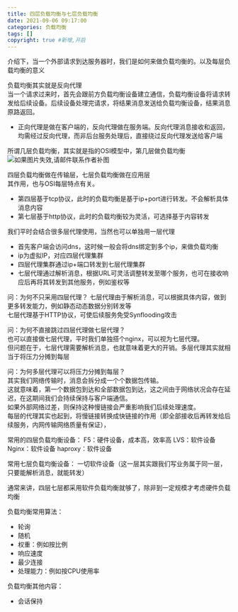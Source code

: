```yaml
---
title: 四层负载均衡与七层负载均衡
date: 2021-09-06 09:17:00
categories: 负载均衡
tags: []
copyright: true #新增,开启
---
```


介绍下，当一个外部请求到达服务器时，我们是如何来做负载均衡的。以及每层负载均衡的意义

<!--more-->
负载均衡其实就是反向代理  
当一个请求过来时，首先会跟前方负载均衡设备建立通信，负载均衡设备将请求转发给后续设备。后续设备处理完请求，将结果消息发送给负载均衡设备，结果消息原路返回。  
- 正向代理是做在客户端的，反向代理做在服务端。反向代理消息接收和返回，均需经过反向代理，而非后台服务处理后，直接绕过反向代理发送给客户端

所谓几层负载均衡，其实就是指的OSI模型中，第几层做负载均衡  
![如果图片失效,请邮件联系作者补图](OSI七层模型图.png)

四层负载均衡做在传输层，七层负载均衡做在应用层  
其作用，也与OSI每层特点有关。  
- 第四层基于tcp协议，此时的负载均衡是基于ip+port进行转发。不会解析具体消息内容
- 第七层基于http协议，此时的负载均衡较为灵活，可选择基于内容转发
  
我们平时会结合很多层代理使用，当然也可以单独用一层代理
- 首先客户端会访问dns，这时候一般会将dns绑定到多个ip，来做负载均衡
- ip为虚拟IP，对应四层代理集群
- 四层代理集群通过ip+端口转发到七层代理集群
- 七层代理通过解析消息，根据URL可灵活调整转发至哪个服务，也可在接收响应后再将其转发到其他服务，例如鉴权等

问：为何不只采用四层代理？
七层代理由于解析消息，可以根据具体内容，做到更多转发能力，例如静态动态数据分别转发等  
七层代理基于HTTP协议，可使后续服务免受Synflooding攻击


问：为何不直接跳过四层代理做七层代理？  
也可以直接做七层代理，平时我们单独搭个nginx，可以视为七层代理。  
但问题在于，七层代理需要解析消息，也就意味着更大的开销。多层代理其实就相当于将压力分摊到每层

问：为何多层代理可以将压力分摊到每层？  
其实我们网络传输时，消息会拆分成一个个数据包传输。  
这就意味着，第一个数据包到达和全部数据包到达，这之间由于网络状况会存在延迟，在这期间我们会持续保持与客户端通信。  
如果外部网络过差，则保持这种慢链接会严重影响我们后续处理速度。  
每层的代理其实也起到，将慢链接转换成快链接的作用（即全部接收后再转发给后续服务，内网传输网络质量有保证），

常用的四层负载均衡设备：
F5：硬件设备，成本高，效率高
LVS：软件设备
Nginx：软件设备
haproxy：软件设备

常用七层负载均衡设备：
一切软件设备（这一层其实跟我们写业务属于同一层，只要能解析消息，就能转发）

通常来讲，四层七层都采用软件负载均衡就够了，除非到一定规模才考虑硬件负载均衡

负载均衡常用算法：
- 轮询
- 随机
- 权重：例如按比例
- 响应速度
- 最少连接
- 处理能力：例如按CPU使用率

负载均衡其他内容：
- 会话保持